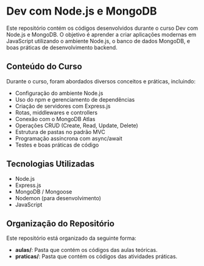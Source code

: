 # Dev com Node.js e MongoDB #

Este repositório contém os códigos desenvolvidos durante o curso Dev com Node.js e MongoDB.
O objetivo é aprender a criar aplicações modernas em JavaScript utilizando o ambiente Node.js, o banco de dados MongoDB, e boas práticas de desenvolvimento backend.

## Conteúdo do Curso

Durante o curso, foram abordados diversos conceitos e práticas, incluindo:
- Configuração do ambiente Node.js
- Uso do npm e gerenciamento de dependências
- Criação de servidores com Express.js
- Rotas, middlewares e controllers
- Conexão com o MongoDB Atlas
- Operações CRUD (Create, Read, Update, Delete)
- Estrutura de pastas no padrão MVC
- Programação assíncrona com async/await
- Testes e boas práticas de código

## Tecnologias Utilizadas
- Node.js
- Express.js
- MongoDB / Mongoose
- Nodemon (para desenvolvimento)
- JavaScript

## Organização do Repositório

Este repositório está organizado da seguinte forma:
- **aulas/**: Pasta que contém os códigos das aulas teóricas.
- **praticas/**: Pasta que contém os códigos das atividades práticas.


